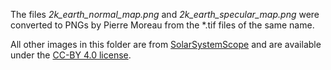 The files *2k_earth_normal_map.png* and *2k_earth_specular_map.png* were
converted to PNGs by Pierre Moreau from the \*.tif files of the same name.

All other images in this folder are from
[SolarSystemScope](https://www.solarsystemscope.com/textures/) and are
available under the [CC-BY 4.0
license](https://creativecommons.org/licenses/by/4.0/).
